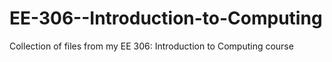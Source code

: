 EE-306--Introduction-to-Computing
=================================

Collection of files from my EE 306: Introduction to Computing course
